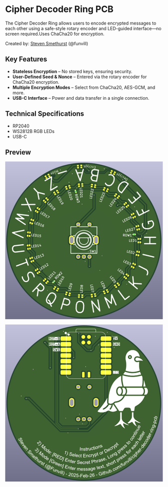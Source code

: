 # Cipher Decoder Ring PCB

The Cipher Decoder Ring allows users to encode encrypted messages to each other using a safe-style rotary encoder and LED-guided interface—no screen required.Uses ChaCha20 for encryption.

Created by: [Steven Smethurst](https://blog.abluestar.com/about) (@funvill)

## Key Features

- **Stateless Encryption** – No stored keys, ensuring security.
- **User-Defined Seed & Nonce** – Entered via the rotary encoder for ChaCha20 encryption.
- **Multiple Encryption Modes** – Select from ChaCha20, AES-GCM, and more.
- **USB-C Interface** – Power and data transfer in a single connection.

## Technical Specifications

- RP2040
- WS2812B RGB LEDs
- USB-C

## Preview

![Preview-front](https://github.com/funvill/cipher-decoder-ring-pcb/blob/main/preview-front.png?raw=true)

![Preview-back](https://github.com/funvill/cipher-decoder-ring-pcb/blob/main/preview-back.png?raw=true)
